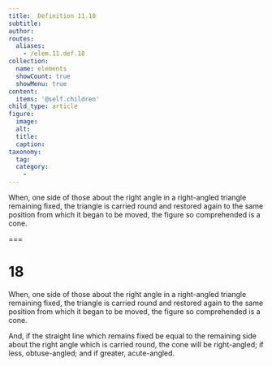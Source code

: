 ```yaml
---
title:  Definition 11.18
subtitle: 
author:
routes:
  aliases:
    - /elem.11.def.18
collection:
  name: elements
  showCount: true
  showMenu: true
content:
  items: '@self.children'
child_type: article
figure:
  image:
  alt:
  title:
  caption:
taxonomy:
  tag:
  category:
    - 
---
```


<p>When, one side of those about the right angle in a right-angled triangle remaining fixed, the triangle is carried round and restored again to the same position from which it began to be moved, the figure so comprehended is a <hi rend="bold">cone.</hi>
      </p>

===

<h1>18</h1>
<p>When, one side of those about the right angle in a right-angled triangle remaining fixed, the triangle is carried round and restored again to the same position from which it began to be moved, the figure so comprehended is a <span class="bold">cone.</span>
      </p>

<p>And, if the straight line which remains fixed be equal to the remaining side about the right angle which is carried round, the cone will be <span class="bold">right-angled</span>; if less, <span class="bold">obtuse-angled</span>; and if greater, <span class="bold">acute-angled.</span></p>
